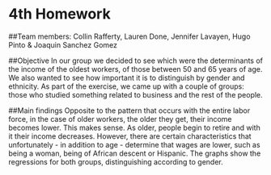 # 4th Homework

##Team members:
Collin Rafferty, Lauren Done, Jennifer Lavayen, Hugo Pinto & Joaquin Sanchez Gomez


##Objective
In our group we decided to see which were
the determinants of the income of the oldest workers, of those 
between 50 and 65 years of age. 
We also wanted to see how important it is to distinguish by gender and ethnicity. 
As part of the exercise, we came up with a couple of groups: those who studied 
something related to business and the rest of the people.

##Main findings
Opposite to the pattern that occurs with the entire labor force, in the case 
of older workers, the older they get, their income becomes lower. 
This makes sense. As older, people begin to retire and with it their income decreases. 
However, there are certain characteristics that unfortunately - in addition to age - 
determine that wages are lower, such as being a woman, being of African descent or Hispanic. 
The graphs show the regressions for both groups, distinguishing according to gender.
